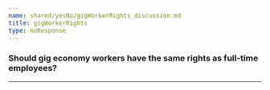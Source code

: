 ```yaml
---
name: shared/yesNo/gigWorkerRights_discussion.md
title: gigWorkerRights
type: noResponse
---
```


### Should gig economy workers have the same rights as full-time employees?

---

